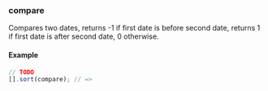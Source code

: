 ### compare

Compares two dates, returns -1 if first date is before second date, returns 1 if first date is after second date, 0 otherwise.

#### Example

```js
// TODO
[].sort(compare); // => 
```